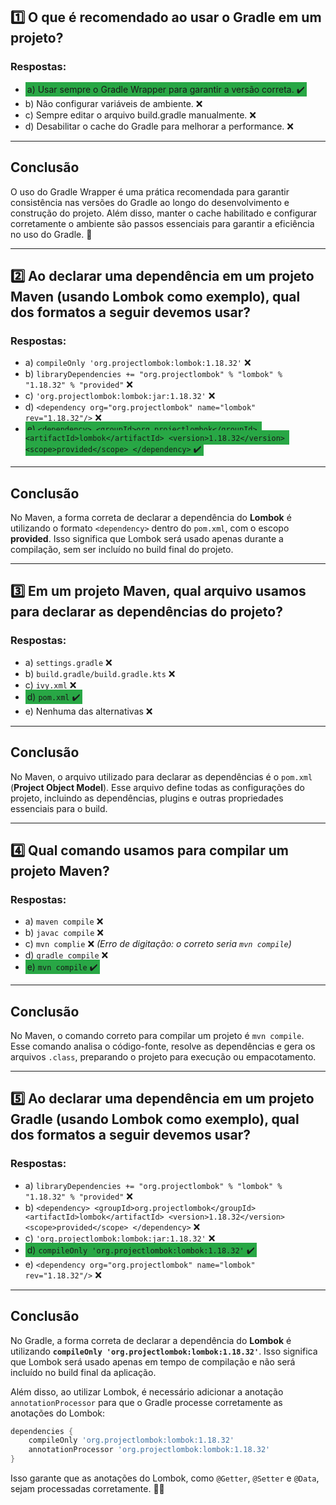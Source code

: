 ## 1️⃣ O que é recomendado ao usar o Gradle em um projeto?

### Respostas:
- <span style="background-color: #28a745; padding: 3px;">a) Usar sempre o Gradle Wrapper para garantir a versão correta. ✔️</span>
- b) Não configurar variáveis de ambiente. ❌
- c) Sempre editar o arquivo build.gradle manualmente. ❌
- d) Desabilitar o cache do Gradle para melhorar a performance. ❌

---

## Conclusão

O uso do Gradle Wrapper é uma prática recomendada para garantir consistência nas versões do Gradle ao longo do desenvolvimento e construção do projeto. Além disso, manter o cache habilitado e configurar corretamente o ambiente são passos essenciais para garantir a eficiência no uso do Gradle. 🚀

---

## 2️⃣ Ao declarar uma dependência em um projeto Maven (usando Lombok como exemplo), qual dos formatos a seguir devemos usar?

### Respostas:
- a) `compileOnly 'org.projectlombok:lombok:1.18.32'` ❌
- b) `libraryDependencies += "org.projectlombok" % "lombok" % "1.18.32" % "provided"` ❌
- c) `'org.projectlombok:lombok:jar:1.18.32'` ❌
- d) `<dependency org="org.projectlombok" name="lombok" rev="1.18.32"/>` ❌
- <span style="background-color: #28a745; padding: 3px;">e) `<dependency> <groupId>org.projectlombok</groupId> <artifactId>lombok</artifactId> <version>1.18.32</version> <scope>provided</scope> </dependency>` ✔️</span>

---

## Conclusão

No Maven, a forma correta de declarar a dependência do **Lombok** é utilizando o formato `<dependency>` dentro do `pom.xml`, com o escopo **provided**. Isso significa que Lombok será usado apenas durante a compilação, sem ser incluído no build final do projeto.

---

## 3️⃣ Em um projeto Maven, qual arquivo usamos para declarar as dependências do projeto?

### Respostas:
- a) `settings.gradle` ❌
- b) `build.gradle/build.gradle.kts` ❌
- c) `ivy.xml` ❌
- <span style="background-color: #28a745; padding: 3px;">d) `pom.xml` ✔️</span>
- e) Nenhuma das alternativas ❌

---

## Conclusão

No Maven, o arquivo utilizado para declarar as dependências é o `pom.xml` (**Project Object Model**). Esse arquivo define todas as configurações do projeto, incluindo as dependências, plugins e outras propriedades essenciais para o build.

---

## 4️⃣ Qual comando usamos para compilar um projeto Maven?

### Respostas:
- a) `maven compile` ❌
- b) `javac compile` ❌
- c) `mvn complie` ❌ *(Erro de digitação: o correto seria `mvn compile`)*
- d) `gradle compile` ❌
- <span style="background-color: #28a745; padding: 3px;">e) `mvn compile` ✔️</span>

---

## Conclusão

No Maven, o comando correto para compilar um projeto é `mvn compile`. Esse comando analisa o código-fonte, resolve as dependências e gera os arquivos `.class`, preparando o projeto para execução ou empacotamento.

---

## 5️⃣ Ao declarar uma dependência em um projeto Gradle (usando Lombok como exemplo), qual dos formatos a seguir devemos usar?

### Respostas:
- a) `libraryDependencies += "org.projectlombok" % "lombok" % "1.18.32" % "provided"` ❌
- b) `<dependency> <groupId>org.projectlombok</groupId> <artifactId>lombok</artifactId> <version>1.18.32</version> <scope>provided</scope> </dependency>` ❌
- c) `'org.projectlombok:lombok:jar:1.18.32'` ❌
- <span style="background-color: #28a745; padding: 3px;">d) `compileOnly 'org.projectlombok:lombok:1.18.32'` ✔️</span>
- e) `<dependency org="org.projectlombok" name="lombok" rev="1.18.32"/>` ❌

---

## Conclusão

No Gradle, a forma correta de declarar a dependência do **Lombok** é utilizando **`compileOnly 'org.projectlombok:lombok:1.18.32'`**. Isso significa que Lombok será usado apenas em tempo de compilação e não será incluído no build final da aplicação.

Além disso, ao utilizar Lombok, é necessário adicionar a anotação `annotationProcessor` para que o Gradle processe corretamente as anotações do Lombok:

```gradle
dependencies {
    compileOnly 'org.projectlombok:lombok:1.18.32'
    annotationProcessor 'org.projectlombok:lombok:1.18.32'
}
```

Isso garante que as anotações do Lombok, como `@Getter`, `@Setter` e `@Data`, sejam processadas corretamente. 🚀✨

